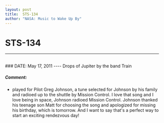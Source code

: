 ```yaml
---
layout: post
title:  STS-134
author: "NASA: Music to Wake Up By"
---
```


# STS-134
----
<br/>
### DATE: May 17, 2011
----
Drops of Jupiter by the band Train

##### Comment:
* played for Pilot Greg Johnson, a tune selected for Johnson by his family and radioed up to the shuttle by Mission Control. I love that song and I love being in space, Johnson radioed Mission Control. Johnson thanked his teenage son Matt for choosing the song and apologized for missing his birthday, which is tomorrow. And I want to say that's a perfect way to start an exciting rendezvous day!
